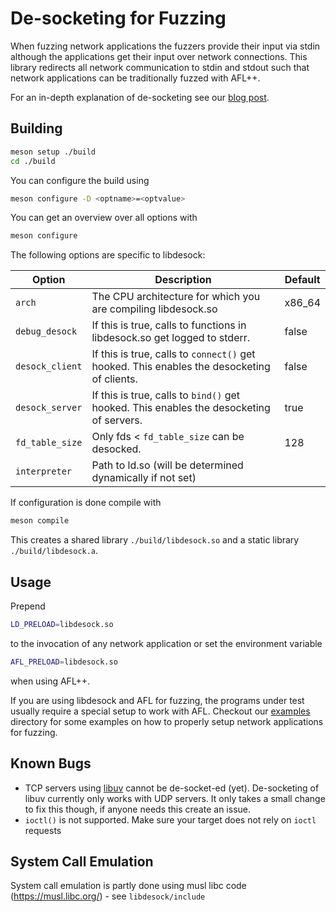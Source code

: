 # De-socketing for Fuzzing

When fuzzing network applications the fuzzers provide their input via stdin
although the applications get their input over network connections.
This library redirects all network communication to stdin and stdout such that 
network applications can be traditionally fuzzed with AFL++.

For an in-depth explanation of de-socketing see our [blog post](https://lolcads.github.io/posts/2022/02/libdesock/).

## Building
```sh
meson setup ./build
cd ./build
```

You can configure the build using
```sh
meson configure -D <optname>=<optvalue>
```

You can get an overview over all options with
```sh
meson configure
```

The following options are specific to libdesock:

| Option          | Description                                                                                | Default |
|-----------------|--------------------------------------------------------------------------------------------|---------|
| `arch`          | The CPU architecture for which you are compiling libdesock.so                              | x86_64  |
| `debug_desock`  | If this is true, calls to functions in libdesock.so get logged to stderr.                  | false   |
| `desock_client` | If this is true, calls to `connect()` get hooked. This enables the desocketing of clients. | false   |
| `desock_server` | If this is true, calls to `bind()` get hooked. This enables the desocketing of servers.    | true    |
| `fd_table_size` | Only fds < `fd_table_size` can be desocked.                                                | 128     |
| `interpreter`   | Path to ld.so (will be determined dynamically if not set)                                  |         |

If configuration is done compile with
```sh
meson compile
```

This creates a shared library `./build/libdesock.so` and a static library `./build/libdesock.a`.

## Usage
Prepend
```sh
LD_PRELOAD=libdesock.so
```
to the invocation of any network application or
set the environment variable
```sh
AFL_PRELOAD=libdesock.so
```
when using AFL++.

If you are using libdesock and AFL for fuzzing, the programs under test
usually require a special setup to work with AFL. Checkout our [examples](./examples) 
directory for some examples on how to properly setup network applications for fuzzing.

## Known Bugs
- TCP servers using [libuv](https://libuv.org/) cannot be de-socket-ed (yet). De-socketing of libuv currently only works with UDP servers. It only takes a small change to fix this though, if anyone needs this create an issue.
- `ioctl()` is not supported. Make sure your target does not rely on `ioctl` requests

## System Call Emulation

System call emulation is partly done using musl libc code (https://musl.libc.org/) - see `libdesock/include`
